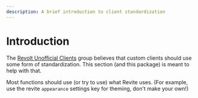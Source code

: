```yaml
---
description: A brief introduction to client standardization
---
```


# Introduction

The [Revolt Unofficial Clients](https://github.com/Revolt-Unofficial-Clients) group believes that custom clients should use some form of standardization. This section (and this package) is meant to help with that.

Most functions should use (or try to use) what Revite uses. (For example, use the revite `appearance` settings key for theming, don't make your own!)

